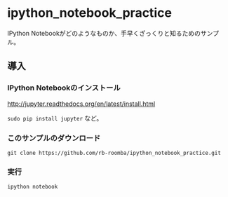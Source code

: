 # ipython_notebook_practice
IPython Notebookがどのようなものか、手早くざっくりと知るためのサンプル。

## 導入
### IPython Notebookのインストール
http://jupyter.readthedocs.org/en/latest/install.html

`sudo pip install jupyter`
など。

### このサンプルのダウンロード
`git clone https://github.com/rb-roomba/ipython_notebook_practice.git`

### 実行
`ipython notebook`
